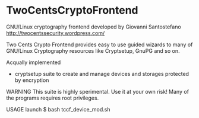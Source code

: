 TwoCentsCryptoFrontend
======================

GNU/Linux cryptography frontend
developed by Giovanni Santostefano
http://twocentssecurity.wordpress.com/

Two Cents Crypto Frontend provides easy to use guided wizards to many of GNU/Linux Cryptography resources like Cryptsetup, GnuPG and so on.

Acqually implemented
* cryptsetup suite to create and manage devices and storages protected by encryption

WARNING
This suite is highly sperimental. Use it at your own risk!
Many of the programs requires root privileges.

USAGE
launch
$ bash tccf_device_mod.sh
